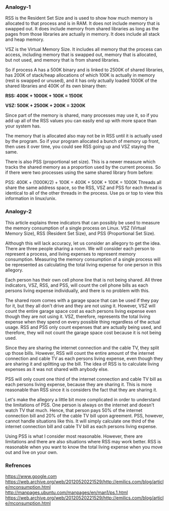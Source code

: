 ### Analogy-1

RSS is the Resident Set Size and is used to show how much memory is allocated to that process and is in RAM. It does not include memory that is swapped out. It does include memory from shared libraries as long as the pages from those libraries are actually in memory. It does include all stack and heap memory.

VSZ is the Virtual Memory Size. It includes all memory that the process can access, including memory that is swapped out, memory that is allocated, but not used, and memory that is from shared libraries.

So if process A has a 500K binary and is linked to 2500K of shared libraries, has 200K of stack/heap allocations of which 100K is actually in memory (rest is swapped or unused), and it has only actually loaded 1000K of the shared libraries and 400K of its own binary then:

**RSS: 400K + 1000K + 100K = 1500K**

**VSZ: 500K + 2500K + 200K = 3200K**

Since part of the memory is shared, many processes may use it, so if you add up all of the RSS values you can easily end up with more space than your system has.

The memory that is allocated also may not be in RSS until it is actually used by the program. So if your program allocated a bunch of memory up front, then uses it over time, you could see RSS going up and VSZ staying the same.

There is also PSS (proportional set size). This is a newer measure which tracks the shared memory as a proportion used by the current process. So if there were two processes using the same shared library from before:

PSS: 400K + (1000K/2) + 100K = 400K + 500K + 100K = 1000K
Threads all share the same address space, so the RSS, VSZ and PSS for each thread is identical to all of the other threads in the process. Use ps or top to view this information in linux/unix.


### Analogy-2


This article explains three indicators that can possibly be used to measure the memory consumption of a single process on Linux. VSZ (Virtual Memory Size), RSS (Resident Set Size), and PSS (Proportional Set Size). 

Although this will lack accuracy, let us consider an allegory to get the idea. There are three people sharing a room. We will consider each person to represent a process, and living expenses to represent memory consumption. Measuring the memory consumption of a single process will be represented as calculating the total living expense for one person in this allegory.

Each person has their own cell phone line that is not being shared. All three indicators, VSZ, RSS, and PSS, will count the cell phone bills as each persons living expense individually, and there is no problem with this.

The shared room comes with a garage space that can be used if they pay for it, but they all don't drive and they are not using it. However, VSZ will count the entire garage space cost as each persons living expense even though they are not using it. VSZ, therefore, represents the total living expense when they spend on every possible thing regardless of the actual usage. RSS and PSS only count expenses that are actually being used, and therefore, they will not count the garage space cost because it is not being used.

Since they are sharing the internet connection and the cable TV, they split up those bills. However, RSS will count the entire amount of the internet connection and cable TV as each persons living expense, even though they are sharing it and splitting up the bill. The idea of RSS is to calculate living expenses as it was not shared with anybody else.

PSS will only count one third of the internet connection and cable TV bill as each persons living expense, because they are sharing it. This is more reasonable than RSS since it is considers the fact that they are sharing it.

Let's make the allegory a little bit more complicated in order to understand the limitations of PSS. One person is always on the internet and doesn't watch TV that much. Hence, that person pays 50% of the internet connection bill and 20% of the cable TV bill upon agreement. PSS, however, cannot handle situations like this. It will simply calculate one third of the internet connection bill and cable TV bill as each persons living expense. 

Using PSS is what I consider most reasonable. However, there are limitations and there are also situations where RSS may work better. RSS is reasonable when you want to know the total living expense when you move out and live on your own.

### Refrences

https://www.google.com
https://web.archive.org/web/20120520221529/http://emilics.com/blog/article/mconsumption.html 
http://manpages.ubuntu.com/manpages/en/man1/ps.1.html
https://web.archive.org/web/20120520221529/http://emilics.com/blog/article/mconsumption.html

